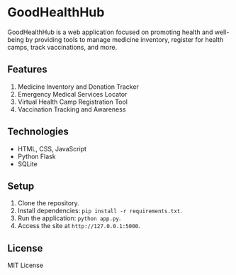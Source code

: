 # GoodHealthHub

GoodHealthHub is a web application focused on promoting health and well-being by providing tools to manage medicine inventory, register for health camps, track vaccinations, and more.

## Features
1. Medicine Inventory and Donation Tracker
2. Emergency Medical Services Locator
3. Virtual Health Camp Registration Tool
4. Vaccination Tracking and Awareness

## Technologies
- HTML, CSS, JavaScript
- Python Flask
- SQLite

## Setup
1. Clone the repository.
2. Install dependencies: `pip install -r requirements.txt`.
3. Run the application: `python app.py`.
4. Access the site at `http://127.0.0.1:5000`.

## License
MIT License
 
